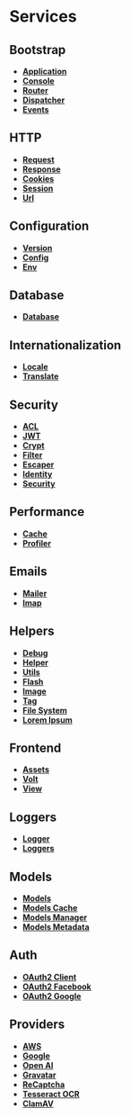 # Services

## Bootstrap

<div class="grid cards" markdown>

- [**Application**](services/application.md)
- [**Console**](services/console.md)
- [**Router**](services/router.md)
- [**Dispatcher**](services/dispatcher.md)
- [**Events**](services/events.md)

</div>

## HTTP

<div class="grid cards" markdown>

- [**Request**](services/request.md)
- [**Response**](services/response.md)
- [**Cookies**](services/cookies.md)
- [**Session**](services/session.md)
- [**Url**](services/url.md)

</div>

## Configuration

<div class="grid cards" markdown>

- [**Version**](services/version.md)
- [**Config**](services/config.md)
- [**Env**](services/env.md)

</div>

## Database

<div class="grid cards" markdown>

- [**Database**](services/database.md)

</div>

## Internationalization

<div class="grid cards" markdown>

- [**Locale**](services/locale.md)
- [**Translate**](services/translate.md)

</div>

## Security

<div class="grid cards" markdown>

- [**ACL**](services/acl.md)
- [**JWT**](services/jwt.md)
- [**Crypt**](services/crypt.md)
- [**Filter**](services/filter.md)
- [**Escaper**](services/escaper.md)
- [**Identity**](services/identity.md)
- [**Security**](services/security.md)

</div>

## Performance

<div class="grid cards" markdown>

- [**Cache**](services/cache.md)
- [**Profiler**](services/profiler.md)

</div>

## Emails

<div class="grid cards" markdown>

- [**Mailer**](services/mailer.md)
- [**Imap**](services/imap.md)

</div>

## Helpers

<div class="grid cards" markdown>

- [**Debug**](services/debug.md)
- [**Helper**](services/helper.md)
- [**Utils**](services/utils.md)
- [**Flash**](services/flash.md)
- [**Image**](services/image.md)
- [**Tag**](services/tag.md)
- [**File System**](services/file-system.md)
- [**Lorem Ipsum**](services/lorem-ipsum.md)

</div>

## Frontend

<div class="grid cards" markdown>

- [**Assets**](services/assets.md)
- [**Volt**](services/volt.md)
- [**View**](services/view.md)

</div>

## Loggers

<div class="grid cards" markdown>

- [**Logger**](services/logger.md)
- [**Loggers**](services/loggers.md)

</div>

## Models

<div class="grid cards" markdown>

- [**Models**](services/models.md)
- [**Models Cache**](services/models-cache.md)
- [**Models Manager**](services/models-manager.md)
- [**Models Metadata**](services/models-metadata.md)

</div>

## Auth

<div class="grid cards" markdown>

- [**OAuth2 Client**](services/oauth2-client.md)
- [**OAuth2 Facebook**](services/oauth2-facebook.md)
- [**OAuth2 Google**](services/oauth2-google.md)

</div>

## Providers

<div class="grid cards" markdown>

- [**AWS**](services/aws.md)
- [**Google**](services/google.md)
- [**Open AI**](services/open-ai.md)
- [**Gravatar**](services/gravatar.md)
- [**ReCaptcha**](services/re-captcha.md)
- [**Tesseract OCR**](services/tesseract-ocr.md)
- [**ClamAV**](services/clamav.md)

</div>
